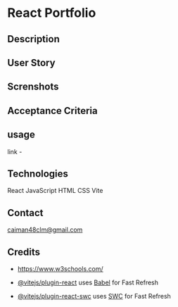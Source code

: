 # React Portfolio



## Description



## User Story




## Screnshots 


## Acceptance Criteria




## usage 

link - 


## Technologies

React
JavaScript
HTML
CSS
Vite


## Contact

caiman48clm@gmail.com



## Credits 

- https://www.w3schools.com/







- [@vitejs/plugin-react](https://github.com/vitejs/vite-plugin-react/blob/main/packages/plugin-react/README.md) uses [Babel](https://babeljs.io/) for Fast Refresh
- [@vitejs/plugin-react-swc](https://github.com/vitejs/vite-plugin-react-swc) uses [SWC](https://swc.rs/) for Fast Refresh

